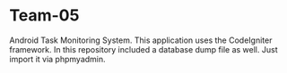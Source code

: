 # Team-05
Android Task Monitoring System.
This application  uses the CodeIgniter framework. In this repository included a database dump file as well. Just import it via phpmyadmin.
